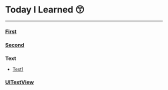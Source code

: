 # 
# Today I Learned 😙

---
### [First](./First/holder.md)
### [Second](./Second/HI.md)
### Text
- [Test1](./Text/Test1/11213124151.md)

### [UITextView](./UITextView/placeholder)
